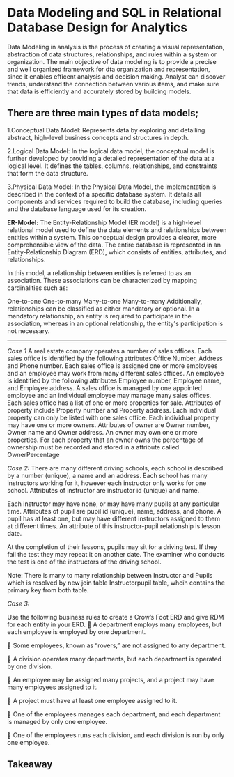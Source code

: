 # Data Modeling and SQL in Relational Database Design for Analytics
Data Modeling in analysis is the process of creating a visual representation, abstraction of data structures, relationships, and rules within a system or organization. The main objective of data modeling is to provide a precise and well organized framework for dta organization and representation, since it enables efficent analysis and decision making. Analyst can discover trends, understand the connection between various items, and make sure that data is efficiently and accurately stored by building models.

## There are three main types of data models; 
1.Conceptual Data Model: Represents data by exploring and detailing abstract, high-level business concepts and structures in depth.

2.Logical Data Model: In the logical data model, the conceptual model is further developed by providing a detailed representation of the data at a logical level. It defines the tables, columns, relationships, and constraints that form the data structure.  

3.Physical Data Model: In the Physical Data Model, the implementation is described in the context of a specific database system. It details all components and services required to build the database, including queries and the database language used for its creation.

**ER-Model:** The Entity-Relationship Model (ER model) is a high-level relational model used to define the data elements and relationships between entities within a system. This conceptual design provides a clearer, more comprehensible view of the data. The entire database is represented in an Entity-Relationship Diagram (ERD), which consists of entities, attributes, and relationships.

In this model, a relationship between entities is referred to as an association. These associations can be characterized by mapping cardinalities such as:

One-to-one
One-to-many
Many-to-one
Many-to-many
Additionally, relationships can be classified as either mandatory or optional. In a mandatory relationship, an entity is required to participate in the association, whereas in an optional relationship, the entity's participation is not necessary.

____

*Case 1*
A real estate company operates a number of sales offices. Each sales office is identified by the following
attributes Office Number, Address and Phone number.
Each sales office is assigned one or more employees and an employee may work from many different sales
offices. An employee is identified by the following attributes Employee number, Employee name, and
Employee address.
A sales office is managed by one appointed employee and an individual employee may manage many sales
offices.
Each sales office has a list of one or more properties for sale. Attributes of property include Property number
and Property address.
Each individual property can only be listed with one sales office.
Each individual property may have one or more owners. Attributes of owner are Owner number, Owner name
and Owner address. An owner may own one or more properties.
For each property that an owner owns the percentage of ownership must be recorded and stored in a attribute
called OwnerPercentage


*Case 2:* 
There are many different driving schools, each school is described by a number (unique), a name and an
address. Each school has many instructors working for it, however each instructor only works for one school. Attributes
of instructor are instructor id (unique) and name.

Each instructor may have none, or may have many pupils at any particular time. Attributes of pupil are pupil id
(unique), name, address, and phone. A pupil has at least one, but may have different instructors assigned to
them at different times. An attribute of this instructor-pupil relationship is lesson date.

At the completion of their lessons, pupils may sit for a driving test. If they fail the test they may repeat it on
another date. The examiner who conducts the test is one of the instructors of the driving school.


Note: There is many to many relationship between Instructor and Pupils which is resolved by new join table Instructorpupil table, whcih contains the primary key from both table.

*Case 3:*

Use the following business rules to create a Crow’s Foot ERD and give RDM for each
entity in your ERD.
 A department employs many employees, but each employee is employed by one department.  

 Some employees, known as “rovers,” are not assigned to any department.  

 A division operates many departments, but each department is operated by one division.  

 An employee may be assigned many projects, and a project may have many employees
assigned to it.  

 A project must have at least one employee assigned to it.  

 One of the employees manages each department, and each department is managed by only
one employee.  

 One of the employees runs each division, and each division is run by only one employee.



**Takeaway**
-
